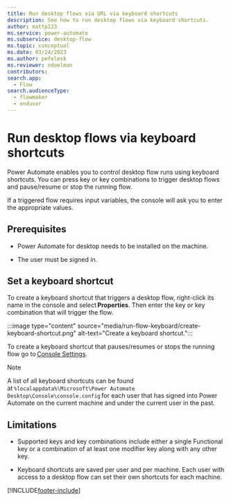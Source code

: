 ```yaml
---
title: Run desktop flows via URL via keyboard shortcuts
description: See how to run desktop flows via keyboard shortcuts.
author: mattp123
ms.service: power-automate
ms.subservice: desktop-flow
ms.topic: conceptual
ms.date: 03/24/2023
ms.author: pefelesk
ms.reviewer: ndoelman
contributors:
search.app: 
  - Flow 
search.audienceType: 
  - flowmaker
  - enduser
---
```


# Run desktop flows via keyboard shortcuts 

Power Automate enables you to control desktop flow runs using keyboard shortcuts. You can press key or key combinations to trigger desktop flows and pause/resume or stop the running flow. 

If a triggered flow requires input variables, the console will ask you to enter the appropriate values. 

## Prerequisites 

- Power Automate for desktop needs to be installed on the machine. 

- The user must be signed in. 

## Set a keyboard shortcut 

To create a keyboard shortcut that triggers a desktop flow, right-click its name in the console and select **Properties**. Then enter the key or key combination that will trigger the flow. 

:::image type="content" source="media/run-flow-keyboard/create-keyboard-shortcut.png" alt-text="Create a keyboard shortcut.":::

To create a keyboard shortcut that pauses/resumes or stops the running flow go to [Console Settings](console.md#console-settings).

> [!NOTE]
> A list of all keyboard shortcuts can be found at `%localappdata%\Microsoft\Power Automate Desktop\Console\console.config` for each user that has signed into Power Automate on the current machine and under the current user in the past.

## Limitations

- Supported keys and key combinations include either a single Functional key or a combination of at least one modifier key along with any other key. 

- Keyboard shortcuts are saved per user and per machine. Each user with access to a desktop flow can set their own shortcuts for each machine. 

[!INCLUDE[footer-include](../includes/footer-banner.md)]
